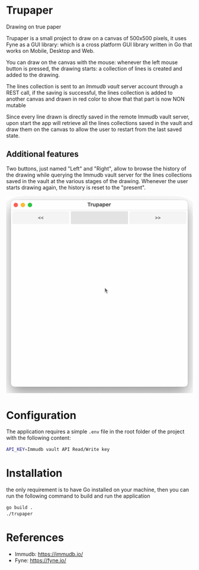 # Trupaper
Drawing on true paper

Trupaper is a small project to draw on a canvas of 500x500 pixels, it uses Fyne as a GUI library: which is a cross platform GUI library written in Go that works on Mobile, Desktop and Web. 

You can draw on the canvas with the mouse: whenever the left mouse button is pressed, the drawing starts: a collection of lines is created and added to the drawing.

The lines collection is sent to an *Immudb vault* server account through a REST call, if the saving is successful, the lines collection is added to another canvas and drawn in red color to show that that part is now NON mutable

Since every line drawn is directly saved in the remote Immudb vault server, upon start the app will retrieve all the lines collections saved in the vault and draw them on the canvas to allow the user to restart from the last saved state.

## Additional features
Two buttons, just named "Left" and "Right", allow to browse the history of the drawing while querying the Immudb vault server for the lines collections saved in the vault at the various stages of the drawing.
Whenever the user starts drawing again, the history is reset to the "present".

![Test1.gif](test1.gif)

# Configuration
The application requires a simple `.env` file in the root folder of the project with the following content:
```bash
API_KEY=Immudb vault API Read/Write key
```

# Installation
the only requirement is to have Go installed on your machine, then you can run the following command to build and run the application
```bash
go build .
./trupaper 
```


# References
- Immudb: https://immudb.io/
- Fyne: https://fyne.io/

